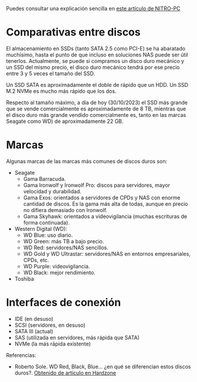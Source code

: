 Puedes consultar una explicación sencilla en [este artículo de NITRO-PC](https://www.nitro-pc.es/blog/discos-duros-hdd-ssd-y-m-2/)

# Comparativas entre discos
El almacenamiento en SSDs (tanto SATA 2.5 como PCI-E) se ha abaratado muchísimo, hasta el punto de que incluso en soluciones NAS puede ser útil tenerlos. Actualmente, se puede si compramos un disco duro mecánico y un SSD del mismo precio, el disco duro mecánico tendrá por ese precio entre 3 y 5 veces el tamaño del SSD.

Un SSD SATA es aproximadamente el doble de rápido que un HDD. Un SSD M.2 NVMe es mucho más rápido que los dos.

Respecto al tamaño máximo, a día de hoy (30/10/2023) el SSD más grande que se vende comercialmente es aproximadamente de 8 TB, mientras que el disco duro más grande vendido comercialmente es, tanto en las marcas Seagate como WD) de aproximadamente 22 GB.

# Marcas
Algunas marcas de las marcas más comunes de discos duros son:
- Seagate
  - Gama Barracuda.
  - Gama Ironwolf y Ironwolf Pro: discos para servidores, mayor velocidad y durabilidad.
  - Gama Exos: orientados a servidores de CPDs y NAS con enorme cantidad de discos. Es la gama más alta de todas, aunque en precio no difiera demasiado con Ironwolf.
  - Gama Skyhawk: orientados a videovigilancia (muchas escrituras de forma continuada).
- Western Digital (WD):
  - WD Blue: uso diario.
  - WD Green: más TB a bajo precio.
  - WD Red: servidores/NAS sencillos.
  - WD Gold y WD Ultrastar: servidores/NAS en entornos empresariales, CPDs, etc.
  - WD Purple: videovigilancia.
  - WD Black: mejor rendimiento.
- Toshiba

# Interfaces de conexión
- IDE (en desuso)
- SCSI (servidores, en desuso)
- SATA III (actual)
- SAS (utilizada en servidores, más rápida que SATA)
- NVMe (la más rápida existente)


Referencias:
- Roberto Sole. WD Red, Black, Blue… ¿en qué se diferencian estos discos duros?. [Obtenido de artículo en Hardzone](https://hardzone.es/marcas/western-digital/diferencias-disco-duro-wd-red-black-green-blue-purple/)
